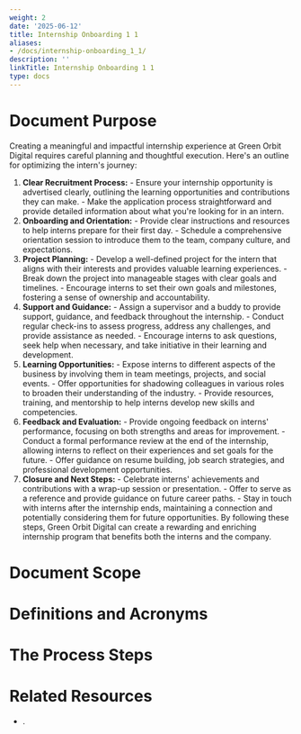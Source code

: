 ```yaml
---
weight: 2
date: '2025-06-12'
title: Internship Onboarding 1 1
aliases:
- /docs/internship-onboarding_1_1/
description: ''
linkTitle: Internship Onboarding 1 1
type: docs
---
```


# Document Purpose

<!-- Unsupported block type: divider -->

<!-- Unsupported block type: unsupported -->

Creating a meaningful and impactful internship experience at Green Orbit Digital requires careful planning and thoughtful execution. Here's an outline for optimizing the intern's journey:
1. **Clear Recruitment Process:**    - Ensure your internship opportunity is advertised clearly, outlining the learning opportunities and contributions they can make.   - Make the application process straightforward and provide detailed information about what you're looking for in an intern.
2. **Onboarding and Orientation:**   - Provide clear instructions and resources to help interns prepare for their first day.   - Schedule a comprehensive orientation session to introduce them to the team, company culture, and expectations.
3. **Project Planning:**   - Develop a well-defined project for the intern that aligns with their interests and provides valuable learning experiences.   - Break down the project into manageable stages with clear goals and timelines.   - Encourage interns to set their own goals and milestones, fostering a sense of ownership and accountability.
4. **Support and Guidance:**   - Assign a supervisor and a buddy to provide support, guidance, and feedback throughout the internship.   - Conduct regular check-ins to assess progress, address any challenges, and provide assistance as needed.   - Encourage interns to ask questions, seek help when necessary, and take initiative in their learning and development.
5. **Learning Opportunities:**   - Expose interns to different aspects of the business by involving them in team meetings, projects, and social events.   - Offer opportunities for shadowing colleagues in various roles to broaden their understanding of the industry.   - Provide resources, training, and mentorship to help interns develop new skills and competencies.
6. **Feedback and Evaluation:**   - Provide ongoing feedback on interns' performance, focusing on both strengths and areas for improvement.   - Conduct a formal performance review at the end of the internship, allowing interns to reflect on their experiences and set goals for the future.   - Offer guidance on resume building, job search strategies, and professional development opportunities.
7. **Closure and Next Steps:**   - Celebrate interns' achievements and contributions with a wrap-up session or presentation.   - Offer to serve as a reference and provide guidance on future career paths.   - Stay in touch with interns after the internship ends, maintaining a connection and potentially considering them for future opportunities.
By following these steps, Green Orbit Digital can create a rewarding and enriching internship program that benefits both the interns and the company.

# Document Scope

<!-- Unsupported block type: divider -->

<!-- Unsupported block type: unsupported -->

# Definitions and Acronyms

<!-- Unsupported block type: divider -->

<!-- Unsupported block type: child_database -->

# The Process Steps

<!-- Unsupported block type: divider -->

<!-- Unsupported block type: unsupported -->

<!-- Unsupported block type: table_of_contents -->



# Related Resources

<!-- Unsupported block type: divider -->

- .